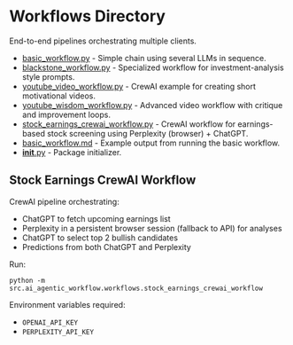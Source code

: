 # Workflows Directory

End-to-end pipelines orchestrating multiple clients.

- [basic_workflow.py](basic_workflow.py) - Simple chain using several LLMs in sequence.
- [blackstone_workflow.py](blackstone_workflow.py) - Specialized workflow for investment-analysis style prompts.
- [youtube_video_workflow.py](youtube_video_workflow.py) - CrewAI example for creating short motivational videos.
- [youtube_wisdom_workflow.py](youtube_wisdom_workflow.py) - Advanced video workflow with critique and improvement loops.
- [stock_earnings_crewai_workflow.py](stock_earnings_crewai_workflow.py) - CrewAI workflow for earnings-based stock screening using Perplexity (browser) + ChatGPT.
- [basic_workflow.md](basic_workflow.md) - Example output from running the basic workflow.
- [__init__.py](__init__.py) - Package initializer.

## Stock Earnings CrewAI Workflow

CrewAI pipeline orchestrating:
- ChatGPT to fetch upcoming earnings list
- Perplexity in a persistent browser session (fallback to API) for analyses
- ChatGPT to select top 2 bullish candidates
- Predictions from both ChatGPT and Perplexity

Run:
```
python -m src.ai_agentic_workflow.workflows.stock_earnings_crewai_workflow
```

Environment variables required:
- `OPENAI_API_KEY`
- `PERPLEXITY_API_KEY`
